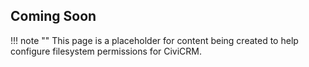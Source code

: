 ## Coming Soon

!!! note ""
    This page is a placeholder for content being created to help configure filesystem permissions for CiviCRM.
